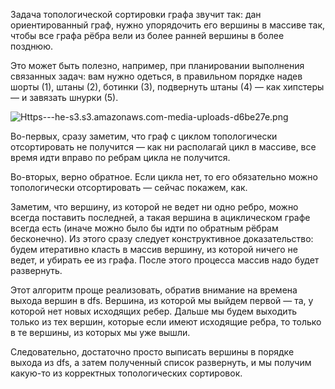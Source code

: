 Задача топологической сортировки графа звучит так: дан ориентированный
граф, нужно упорядочить его вершины в массиве так, чтобы все графа
рёбра вели из более ранней вершины в более позднюю.

Это может быть полезно, например, при планировании выполнения связанных
задач: вам нужно одеться, в правильном порядке надев шорты (1), штаны
(2), ботинки (3), подвернуть штаны (4) — как хипстеры — и завязать
шнурки (5).

![Https---he-s3.s3.amazonaws.com-media-uploads-d6be27e.png](Https---he-s3.s3.amazonaws.com-media-uploads-d6be27e.png
"Https---he-s3.s3.amazonaws.com-media-uploads-d6be27e.png")

Во-первых, сразу заметим, что граф с циклом топологически отсортировать
не получится — как ни располагай цикл в массиве, все время идти вправо
по ребрам цикла не получится.

Во-вторых, верно обратное. Если цикла нет, то его обязательно можно
топологически отсортировать — сейчас покажем, как.

Заметим, что вершину, из которой не ведет ни одно ребро, можно всегда
поставить последней, а такая вершина в ациклическом графе всегда есть
(иначе можно было бы идти по обратным рёбрам бесконечно). Из этого сразу
следует конструктивное доказательство: будем итеративно класть в массив
вершину, из которой ничего не ведет, и убирать ее из графа. После этого
процесса массив надо будет развернуть.

Этот алгоритм проще реализовать, обратив внимание на времена выхода
вершин в dfs. Вершина, из которой мы выйдем первой — та, у которой
нет новых исходящих ребер. Дальше мы будем выходить только из тех
вершин, которые если имеют исходящие ребра, то только в те
вершины, из которых мы уже вышли.

Следовательно, достаточно просто выписать вершины в порядке выхода из
dfs, а затем полученный список развернуть, и мы получим какую-то из
корректных топологических сортировок.
